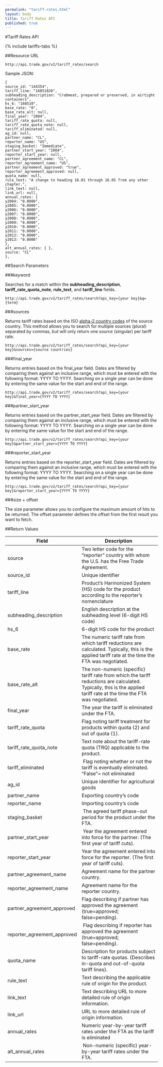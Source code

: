 ```yaml
---
permalink: "tariff-rates.html"
layout: body
title: Tariff Rates API
published: true
---
```


#Tariff Rates API

{% include tariffs-tabs %}

##Resource URL

    http://api.trade.gov/v2/tariff_rates/search
    
Sample JSON:

	{
	source_id: "144354",
	tariff_line: "16051020",
	subheading_description: "Crabmeat, prepared or preserved, in airtight containers",
	hs_6: "160510",
	base_rate: "0",
	base_rate_alt: null,
	final_year: "2004",
	tariff_rate_quota: null,
	tariff_rate_quota_note: null,
	tariff_eliminated: null,
	ag_id: null,
	partner_name: "CL",
	reporter_name: "US",
	staging_basket: "Immediate",
	partner_start_year: "2004",
	reporter_start_year: null,
	partner_agreement_name: "CL",
	reporter_agreement_name: "US",
	partner_agreement_approved: "true",
	reporter_agreement_approved: null,
	quota_name: null,
	rule_text: "A change to heading 16.01 through 16.05 from any other chapter.",
	link_text: null,
	link_url: null,
	annual_rates: {
	y2004: "0.0000",
	y2005: "0.0000",
	y2006: "0.0000",
	y2007: "0.0000",
	y2008: "0.0000",
	y2009: "0.0000",
	y2010: "0.0000",
	y2011: "0.0000",
	y2012: "0.0000",
	y2013: "0.0000"
	},
	alt_annual_rates: { },
	source: "CL"
	},

##Search Parameters

###keyword

Searches for a match within the **subheading_description**, **tariff_rate_quota_note**, **rule_text**, and **tariff_line** fields.

    http://api.trade.gov/v2/tariff_rates/search?api_key={your key}&q={term}

<!---    
**_Example_**

[http://api.trade.gov/v2/tariff_rates/search?q=horses](http://api.trade.gov/v2/tariff_rates/search?q=horses)
-->

###sources

Returns tariff rates based on the ISO [alpha-2 country codes](http://www.iso.org/iso/home/standards/country_codes/country_names_and_code_elements.htm) of the source country.  This method allows you to search for multiple sources (plural) separated by commas, but will only return one source (singular) per tariff rate.

	http://api.trade.gov/v2/tariff_rates/search?api_key={your key}&sources={source countries}

<!---    
**_Example_**

[http://api.trade.gov/v2/tariff_rates/search?sources=GT,AU](http://api.trade.gov/v2/tariff_rates/search?sources=GT,AU)
-->

###final_year

Returns entries based on the final_year field.  Dates are filtered by comparing them against an inclusive range, which must be entered with the following format:  YYYY TO YYYY.  Searching on a single year can be done by entering the same value for the start and end of the range.


    http://api.trade.gov/v2/tariff_rates/search?api_key={your key}&final_year={YYYY TO YYYY}

<!---    
**_Example_**

[http://api.trade.gov/v2/tariff_rates/search?final_year=2005 TO 2006](http://api.trade.gov/v2/tariff_rates/search?final_year=2005 TO 2006)
-->

###partner_start_year

Returns entries based on the partner_start_year field.  Dates are filtered by comparing them against an inclusive range, which must be entered with the following format:  YYYY TO YYYY.  Searching on a single year can be done by entering the same value for the start and end of the range.


    http://api.trade.gov/v2/tariff_rates/search?api_key={your key}&partner_start_year={YYYY TO YYYY}

<!---    
**_Example_**

[http://api.trade.gov/v2/tariff_rates/search?partner_start_year=2005 TO 2006](http://api.trade.gov/v2/tariff_rates/search?partner_start_year=2005 TO 2006)
-->

###reporter_start_year

Returns entries based on the reporter_start_year field.  Dates are filtered by comparing them against an inclusive range, which must be entered with the following format:  YYYY TO YYYY.  Searching on a single year can be done by entering the same value for the start and end of the range.


    http://api.trade.gov/v2/tariff_rates/search?api_key={your key}&reporter_start_year={YYYY TO YYYY}

<!---    
**_Example_**

[http://api.trade.gov/v2/tariff_rates/search?reporter_start_year=2005 TO 2006](http://api.trade.gov/v2/tariff_rates/search?reporter_start_year=2005 TO 2006)
-->

###size + offset

The size parameter allows you to configure the maximum amount of hits to be returned. The offset parameter defines the offset from the first result you want to fetch.

<!---    
**_Example_**

[http://api.trade.gov/v2/tariff_rates/search?size=1&offset=1](http://api.trade.gov/v2/tariff_rates/search?size=1&offset=1)
-->

##Return Values

| Field                        | Description                             |
| ------------------           | --------------------------------------- |
| source                       |    Two letter code for the “reporter” country with whom the U.S. has the Free Trade Agreement.   |
| source_id                    | Unique identifier            |
| tariff_line         	       | Product’s Harmonized System (HS) code for the product according to the reporter’s nomenclature |
| subheading_description       |  English description at the subheading level (6-digit HS code)  |
| hs_6                         | 6-digit HS code for the product |
| base_rate                    | The numeric tariff rate from which tariff reductions are calculated.  Typically, this is the applied tariff rate at the time the FTA was negotiated. |
| base_rate_alt                |    The non-numeric (specific) tariff rate from which the tariff reductions are calculated.  Typically, this is the applied tariff rate at the time the FTA was negotiated.     |
| final_year                   |   The year the tariff is eliminated under the FTA.    |
| tariff_rate_quota            |   Flag noting tariff treatment for products within quota (2) and out of quota (1).    |
| tariff_rate_quota_note       |   Text note about the tariff-rate quota (TRQ) applicable to the product.    |
| tariff_eliminated            |    Flag noting whether or not the tariff is eventually eliminated.  “False”= not eliminated    |
| ag_id                        |   Unique identifier for agricultural goods    |
| partner_name                 |    Exporting country’s code   |
| reporter_name                |    Importing country’s code   |
| staging_basket               |     The agreed tariff phase-out period for the product under the FTA.   |
| partner_start_year           |    Year the agreement entered into force for the partner.  (The first year of tariff cuts).    |
| reporter_start_year          |   Year the agreement entered into force for the reporter.  (The first year of tariff cuts).    |
| partner_agreement_name       |   Agreement name for the partner country.    |
| reporter_agreement_name      |   Agreement name for the reporter country.    |
| partner_agreement_approved   |   Flag describing if partner has approved the agreement (true=approved; false=pending).    |
| reporter_agreement_approved  |    Flag describing if reporter has approved the agreement (true=approved; false=pending).    |
| quota_name                   |   Description for products subject to tariff-rate quotas.  (Describes in-quota and out-of-quota tariff lines).    |
| rule_text                    |   Text describing the applicable rule of origin for the product.    |
| link_text                    |   Text describing URL to more detailed rule of origin information.    |
| link_url                     |    URL to more detailed rule of origin information.   |
| annual_rates                 |  Numeric year-by-year tariff rates under the FTA as the tariff is eliminated    |
| alt_annual_rates             |    Non-numeric (specific) year-by-year tariff rates under the FTA.    |
